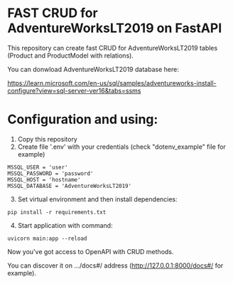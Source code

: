 # FAST CRUD for AdventureWorksLT2019 on FastAPI

This repository can create fast CRUD for AdventureWorksLT2019 tables (Product and ProductModel with relations).

You can donwload AdventureWorksLT2019 database here:

https://learn.microsoft.com/en-us/sql/samples/adventureworks-install-configure?view=sql-server-ver16&tabs=ssms


# Configuration and using:

1. Copy this repository
2. Create file '.env' with your credentials (check "dotenv_example" file for example)
```
MSSQL_USER = 'user'
MSSQL_PASSWORD = 'password'
MSSQL_HOST = 'hostname'
MSSQL_DATABASE = 'AdventureWorksLT2019'
```
3. Set virtual environment and then install dependencies:
```
pip install -r requirements.txt
```

4. Start application with command:
```
uvicorn main:app --reload
```
Now you've got access to OpenAPI with CRUD methods.

You can discover it on .../docs#/ address (http://127.0.0.1:8000/docs#/ for example).
